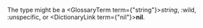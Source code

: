  The type might be a <GlossaryTerm  term={"string"}><i>string</i></GlossaryTerm>, :wild, :unspecific, or <DictionaryLink  term={"nil"}><b>nil</b></DictionaryLink>. 



